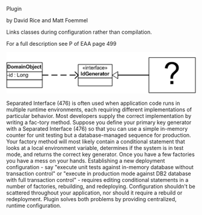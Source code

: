 ﻿Plugin

by David Rice and Matt Foemmel

Links classes during configuration rather than compilation.

For a full description see P of EAA page 499

![File](file.png) 

Separated Interface (476) is often used when application code runs in multiple runtime environments, each requiring different implementations of particular behavior. Most developers supply the correct implementation by writing a fac-tory method. Suppose you define your primary key generator with a Separated Interface (476) so that you can use a simple in-memory counter for unit testing but a database-managed sequence for production. Your factory method will most likely contain a conditional statement that looks at a local environment variable, determines if the system is in test mode, and returns the correct key generator. Once you have a few factories you have a mess on your hands. Establishing a new deployment configuration - say "execute unit tests against in-memory database without transaction control" or "execute in production mode against DB2 database with full transaction control" - requires editing conditional statements in a number of factories, rebuilding, and redeploying. Configuration shouldn't be scattered throughout your application, nor should it require a rebuild or redeployment. Plugin solves both problems by providing centralized, runtime configuration.